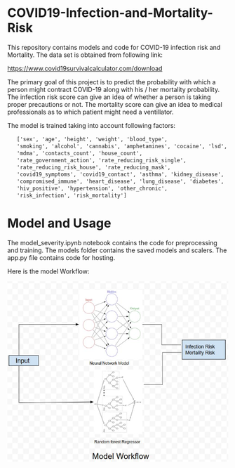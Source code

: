 # COVID19-Infection-and-Mortality-Risk
This repository contains models and code for COVID-19 infection risk and Mortality. The data set is obtained from following link:

https://www.covid19survivalcalculator.com/download

The primary goal of this project is to predict the probability with which a person might contract COVID-19 along with his / her mortality probability. The infection risk score can give an idea of whether a person is taking proper precautions or not. The mortality score can give an idea to medical professionals as to which patient might need a ventillator.

The model is trained taking into account following factors:

       ['sex', 'age', 'height', 'weight', 'blood_type',
       'smoking', 'alcohol', 'cannabis', 'amphetamines', 'cocaine', 'lsd',
       'mdma', 'contacts_count', 'house_count',
       'rate_government_action', 'rate_reducing_risk_single',
       'rate_reducing_risk_house', 'rate_reducing_mask',
       'covid19_symptoms', 'covid19_contact', 'asthma', 'kidney_disease',
       'compromised_immune', 'heart_disease', 'lung_disease', 'diabetes',
       'hiv_positive', 'hypertension', 'other_chronic',
       'risk_infection', 'risk_mortality']

# Model and Usage

The model_severity.ipynb notebook contains the code for preprocessing and training. The models folder contains the saved models and scalers. The app.py file contains code for hosting.

Here is the model Workflow:

![Model](https://github.com/hananshafi/COVID19-Infection-and-Mortality-Risk/blob/master/workflow.png)

